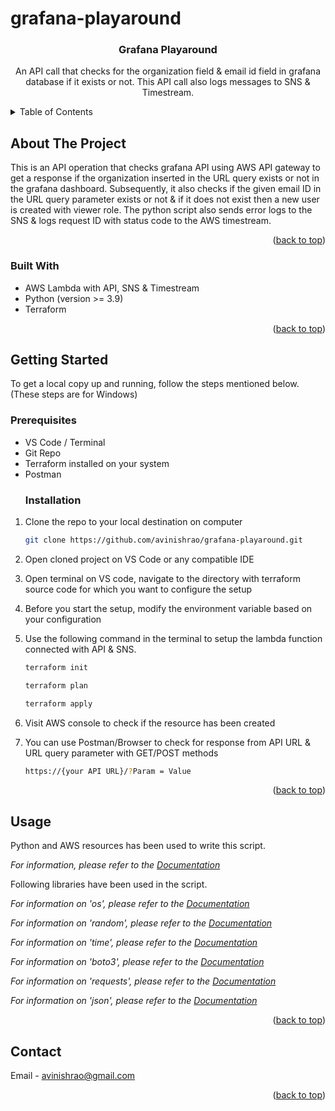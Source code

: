 # grafana-playaround

<a name="readme-top"></a>
<h3 align="center" name="readme-top">Grafana Playaround</h3>

  <p align="center">
    An API call that checks for the organization field & email id field in grafana database if it exists or not. This API call also logs messages to SNS & Timestream.
</p>

<details>
  <summary>Table of Contents</summary>
  <ol>
    <li>
      <a href="#about-the-project">About The Project</a>
      <ul>
        <li><a href="#built-with">Built With</a></li>
      </ul>
    </li>
    <li>
      <a href="#getting-started">Getting Started</a>
      <ul>
        <li><a href="#prerequisites">Prerequisites</a></li>
        <li><a href="#installation">Installation</a></li>
      </ul>
    </li>
    <li><a href="#usage">Usage</a></li>
    <li><a href="#contact">Contact</a></li>
  </ol>
</details>

## About The Project
This is an API operation that checks grafana API using AWS API gateway to get a response if the organization inserted in the URL query exists or not in the grafana dashboard. Subsequently, it also checks if the given email ID in the URL query parameter exists or not & if it does not exist then a new user is created with viewer role. The python script also sends error logs to the SNS & logs request ID with status code to the AWS timestream.

<p align="right">(<a href="#readme-top">back to top</a>)</p>

### Built With

* AWS Lambda with API, SNS & Timestream
* Python (version >= 3.9)
* Terraform

<p align="right">(<a href="#readme-top">back to top</a>)</p>

## Getting Started


To get a local copy up and running, follow the steps mentioned below.
(These steps are for Windows)

### Prerequisites

* VS Code / Terminal
* Git Repo
* Terraform installed on your system
* Postman
  ### Installation

1. Clone the repo to your local destination on computer
   ```sh
   git clone https://github.com/avinishrao/grafana-playaround.git
   ```
2. Open cloned project on VS Code or any compatible IDE
3. Open terminal on VS code, navigate to the directory with terraform source code for which you want to configure the setup
4. Before you start the setup, modify the environment variable based on your configuration 
5. Use the following command in the terminal to setup the lambda function connected with API & SNS.
   ```sh
   terraform init
   ```
   ```sh
   terraform plan
   ```
   ```sh
   terraform apply
   ```

6. Visit AWS console to check if the resource has been created
7. You can use Postman/Browser to check for response from API URL & URL query parameter with GET/POST methods
   ```sh
   https://{your API URL}/?Param = Value
   ```
<p align="right">(<a href="#readme-top">back to top</a>)</p>

<!-- USAGE EXAMPLES -->
## Usage

Python and AWS resources has been used to write this script.

_For information, please refer to the [Documentation](https://docs.python.org/3/)_

Following libraries have been used in the script.

_For information on 'os', please refer to the [Documentation](https://docs.python.org/3/library/os.html)_

_For information on 'random', please refer to the [Documentation](https://docs.python.org/3/library/random.html)_

_For information on 'time', please refer to the [Documentation](https://docs.python.org/3/library/time.html)_

_For information on 'boto3', please refer to the [Documentation](https://boto3.amazonaws.com/v1/documentation/api/latest/index.html)_

_For information on 'requests', please refer to the [Documentation](https://requests.readthedocs.io/en/latest/)_

_For information on 'json', please refer to the [Documentation](https://docs.python.org/3/library/json.html)_

<p align="right">(<a href="#readme-top">back to top</a>)</p>

<!-- CONTACT -->
## Contact

Email - avinishrao@gmail.com


<p align="right">(<a href="#readme-top">back to top</a>)</p>
